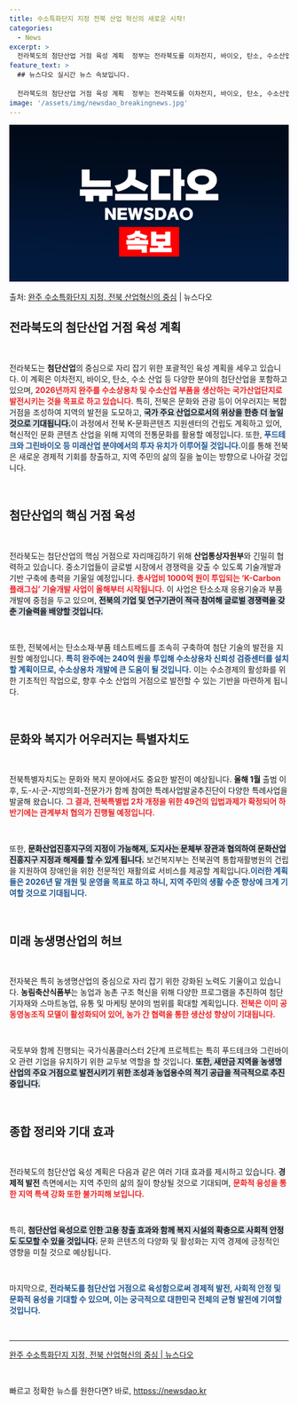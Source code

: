 ```yaml
---
title: 수소특화단지 지정 전북 산업 혁신의 새로운 시작!
categories:
  - News
excerpt: >
  전라북도의 첨단산업 거점 육성 계획  정부는 전라북도를 이차전지, 바이오, 탄소, 수소산업 등 첨단산업 거점…
feature_text: >
  ## 뉴스다오 실시간 뉴스 속보입니다.

  전라북도의 첨단산업 거점 육성 계획  정부는 전라북도를 이차전지, 바이오, 탄소, 수소산업 등 첨단산업 거점…
image: '/assets/img/newsdao_breakingnews.jpg'
---
```


![뉴스다오 속보](/assets/img/newsdao_breakingnews.jpg)

<p>출처: <a href="httpss://newsdao.kr/4908" rel="dofollow">완주 수소특화단지 지정, 전북 산업혁신의 중심</a> | 뉴스다오</p>

<h2 data-ke-size="size26">전라북도의 첨단산업 거점 육성 계획</h2>

<p data-ke-size="size16">&nbsp;</p>

전라북도는 <b>첨단산업</b>의 중심으로 자리 잡기 위한 포괄적인 육성 계획을 세우고 있습니다. 이 계획은 이차전지, 바이오, 탄소, 수소 산업 등 다양한 분야의 첨단산업을 포함하고 있으며, <b><span style="color: #ee2323;">2026년까지 완주를 수소상용차 및 수소산업 부품을 생산하는 국가산업단지로 발전시키는 것을 목표로 하고 있습니다.</span></b> 특히, 전북은 문화와 관광 등이 어우러지는 복합 거점을 조성하여 지역의 발전을 도모하고, <b><span style="background-color: #21538527;">국가 주요 산업으로서의 위상을 한층 더 높일 것으로 기대됩니다.</span></b>이 과정에서 전북 K-문화콘텐츠 지원센터의 건립도 계획하고 있어, 혁신적인 문화 콘텐츠 산업을 위해 지역의 전통문화를 활용할 예정입니다. 또한, <b><span style="color: #1a5490;">푸드테크와 그린바이오 등 미래산업 분야에서의 투자 유치가 이루어질 것입니다.</span></b>이를 통해 전북은 새로운 경제적 기회를 창출하고, 지역 주민의 삶의 질을 높이는 방향으로 나아갈 것입니다. 

<p data-ke-size="size16">&nbsp;</p>

<h2 data-ke-size="size26">첨단산업의 핵심 거점 육성</h2>

<p data-ke-size="size16">&nbsp;</p>

전라북도는 첨단산업의 핵심 거점으로 자리매김하기 위해 <b>산업통상자원부</b>와 긴밀히 협력하고 있습니다. 중소기업들이 글로벌 시장에서 경쟁력을 갖출 수 있도록 기술개발과 기반 구축에 총력을 기울일 예정입니다. <b><span style="color: #ee2323;">총사업비 1000억 원이 투입되는 ‘K-Carbon 플래그십’ 기술개발 사업이 올해부터 시작됩니다.</span></b> 이 사업은 탄소소재 응용기술과 부품 개발에 중점을 두고 있으며, <b><span style="background-color: #21538527;">전북의 기업 및 연구기관이 적극 참여해 글로벌 경쟁력을 갖춘 기술력을 배양할 것입니다.</span></b> 

<p data-ke-size="size16">&nbsp;</p>

또한, 전북에서는 탄소소재·부품 테스트베드를 조속히 구축하여 첨단 기술의 발전을 지원할 예정입니다. <b><span style="color: #1a5490;">특히 완주에는 240억 원을 투입해 수소상용차 신뢰성 검증센터를 설치할 계획이므로, 수소상용차 개발에 큰 도움이 될 것입니다.</span></b> 이는 수소경제의 활성화를 위한 기초적인 작업으로, 향후 수소 산업의 거점으로 발전할 수 있는 기반을 마련하게 됩니다. 

<p data-ke-size="size16">&nbsp;</p>

<h2 data-ke-size="size26">문화와 복지가 어우러지는 특별자치도</h2>

<p data-ke-size="size16">&nbsp;</p>

전북특별자치도는 문화와 복지 분야에서도 중요한 발전이 예상됩니다. <b>올해 1월</b> 출범 이후, 도-시·군-지방의회-전문가가 함께 참여한 특례사업발굴추진단이 다양한 특례사업을 발굴해 왔습니다. <b><span style="color: #ee2323;">그 결과, 전북특별법 2차 개정을 위한 49건의 입법과제가 확정되어 하반기에는 관계부처 협의가 진행될 예정입니다.</span></b> 

<p data-ke-size="size16">&nbsp;</p>

또한, <b><span style="background-color: #21538527;">문화산업진흥지구의 지정이 가능해져, 도지사는 문체부 장관과 협의하여 문화산업진흥지구 지정과 해제를 할 수 있게 됩니다.</span></b> 보건복지부는 전북권역 통합재활병원의 건립을 지원하여 장애인을 위한 전문적인 재활의료 서비스를 제공할 계획입니다.<b><span style="color: #1a5490;">이러한 계획들은 2026년 말 개원 및 운영을 목표로 하고 하니, 지역 주민의 생활 수준 향상에 크게 기여할 것으로 기대됩니다.</span></b>

<p data-ke-size="size16">&nbsp;</p>

<h2 data-ke-size="size26">미래 농생명산업의 허브</h2>

<p data-ke-size="size16">&nbsp;</p>

전자북은 특히 농생명산업의 중심으로 자리 잡기 위한 강화된 노력도 기울이고 있습니다. <b>농림축산식품부</b>는 농업과 농촌 구조 혁신을 위해 다양한 프로그램을 추진하여 첨단 기자재와 스마트농업, 유통 및 마케팅 분야의 범위를 확대할 계획입니다. <b><span style="color: #ee2323;">전북은 이미 공동영농조직 모델이 활성화되어 있어, 농가 간 협력을 통한 생산성 향상이 기대됩니다.</span></b> 

<p data-ke-size="size16">&nbsp;</p>

국토부와 함께 진행되는 국가식품클러스터 2단계 프로젝트는 특히 푸드테크와 그린바이오 관련 기업을 유치하기 위한 교두보 역할을 할 것입니다. <b><span style="background-color: #21538527;">또한, 새만금 지역을 농생명산업의 주요 거점으로 발전시키기 위한 조성과 농업용수의 적기 공급을 적극적으로 추진 중입니다.</span></b>

<p data-ke-size="size16">&nbsp;</p>

<h2 data-ke-size="size26">종합 정리와 기대 효과</h2>

<p data-ke-size="size16">&nbsp;</p>

전라북도의 첨단산업 육성 계획은 다음과 같은 여러 기대 효과를 제시하고 있습니다. <b>경제적 발전</b> 측면에서는 지역 주민의 삶의 질이 향상될 것으로 기대되며, <b><span style="color: #ee2323;">문화적 융성을 통한 지역 특색 강화 또한 불가피해 보입니다.</span></b> 

<p data-ke-size="size16">&nbsp;</p>

특히, <b><span style="background-color: #21538527;">첨단산업 육성으로 인한 고용 창출 효과와 함께 복지 시설의 확충으로 사회적 안정도 도모할 수 있을 것입니다.</span></b> 문화 콘텐츠의 다양화 및 활성화는 지역 경제에 긍정적인 영향을 미칠 것으로 예상됩니다. 

<p data-ke-size="size16">&nbsp;</p>

마지막으로, <b><span style="color: #1a5490;">전라북도를 첨단산업 거점으로 육성함으로써 경제적 발전, 사회적 안정 및 문화적 융성을 기대할 수 있으며, 이는 궁극적으로 대한민국 전체의 균형 발전에 기여할 것입니다.</span></b> 

<p data-ke-size="size16">&nbsp;</p>

<hr />

<p data-ke-size="size16"><a href="httpss://newsdao.kr/4908">완주 수소특화단지 지정, 전북 산업혁신의 중심 | 뉴스다오</a></p>

<p data-ke-size="size16">&nbsp;</p> 

빠르고 정확한 뉴스를 원한다면? 바로, <a href="httpss://newsdao.kr" rel="dofollow">httpss://newsdao.kr</a>


